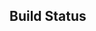 ## Build Status

<!-- ### Master
[![Build Status](https://travis-ci.org/LineWeight/bistro112.svg?branch=master)](https://travis-ci.org/LineWeight/dead-cow)

### Staging
[![Build Status](https://travis-ci.org/LineWeight/dead-cow.svg?branch=staging)](https://travis-ci.org/LineWeight/dead-cow)

### Dev
[![Build Status](https://travis-ci.org/LineWeight/dead-cow.svg?branch=dev)](https://travis-ci.org/LineWeight/dead-cow) -->